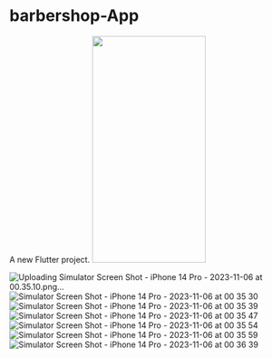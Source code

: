 # barbershop-App

A new Flutter project.
<img src="https://github.com/MuhammadBilalEllahi/barbershop-App/assets/67937279/3318afe9-5175-46f0-9eb2-f9d6958e685e" width="200" height="400" />


![Uploading Simulator Screen Shot - iPhone 14 Pro - 2023-11-06 at 00.35.10.png…]()
![Simulator Screen Shot - iPhone 14 Pro - 2023-11-06 at 00 35 30](https://github.com/MuhammadBilalEllahi/barbershop-App/assets/67937279/7a57eec9-de99-4974-8813-36d37c67b06d)
![Simulator Screen Shot - iPhone 14 Pro - 2023-11-06 at 00 35 39](https://github.com/MuhammadBilalEllahi/barbershop-App/assets/67937279/3f7bf517-d1d0-43df-80a9-ec5aff9aab78)
![Simulator Screen Shot - iPhone 14 Pro - 2023-11-06 at 00 35 47](https://github.com/MuhammadBilalEllahi/barbershop-App/assets/67937279/87593037-17e8-4b56-8db1-8de328ee635c)
![Simulator Screen Shot - iPhone 14 Pro - 2023-11-06 at 00 35 54](https://github.com/MuhammadBilalEllahi/barbershop-App/assets/67937279/ce018b1d-bc77-4198-b456-a258aa0f73c2)
![Simulator Screen Shot - iPhone 14 Pro - 2023-11-06 at 00 35 59](https://github.com/MuhammadBilalEllahi/barbershop-App/assets/67937279/989a41cd-861d-4f9a-b672-51fe56d325e8)
![Simulator Screen Shot - iPhone 14 Pro - 2023-11-06 at 00 36 39](https://github.com/MuhammadBilalEllahi/barbershop-App/assets/67937279/f28707d8-b7bf-41e7-852d-9de059c94699)
